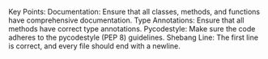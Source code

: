 Key Points:
Documentation: Ensure that all classes, methods, and functions have comprehensive documentation.
Type Annotations: Ensure that all methods have correct type annotations.
Pycodestyle: Make sure the code adheres to the pycodestyle (PEP 8) guidelines.
Shebang Line: The first line is correct, and every file should end with a newline.
